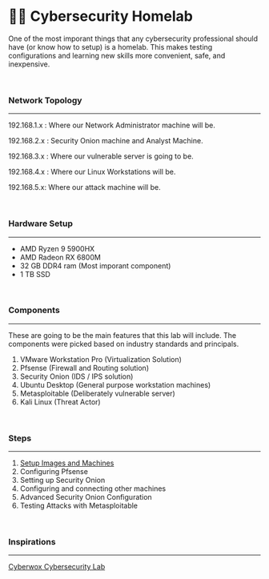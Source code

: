 # 🥼🧪 Cybersecurity Homelab

One of the most imporant things that any cybersecurity professional should have (or know how to setup) is a homelab. This makes testing configurations and learning new skills more convenient, safe, and inexpensive.

<br>

### Network Topology
---

192.168.1.x : Where our Network Administrator machine will be.

192.168.2.x : Security Onion machine and Analyst Machine.

192.168.3.x : Where our vulnerable server is going to be.

192.168.4.x : Where our Linux Workstations will be.

192.168.5.x: Where our attack machine will be.

<br>

### Hardware Setup
----
- AMD Ryzen 9 5900HX
- AMD Radeon RX 6800M
- 32 GB DDR4 ram (Most imporant component)
- 1 TB SSD

<br>

### Components
---
These are going to be the main features that this lab will include. The components were picked based on industry standards and principals.

1. VMware Workstation Pro (Virtualization Solution)
2. Pfsense (Firewall and Routing solution)
3. Security Onion (IDS / IPS solution)
4. Ubuntu Desktop (General purpose workstation machines)
5. Metasploitable (Deliberately vulnerable server)
6. Kali Linux (Threat Actor)

<br>

### Steps
---
1. [Setup Images and Machines](Step1.md)
2. Configuring Pfsense
3. Setting up Security Onion
4. Configuring and connecting other machines
5. Advanced Security Onion Configuration
6. Testing Attacks with Metasploitable

<br>

### Inspirations 
---
[Cyberwox Cybersecurity Lab](youtube.com)

